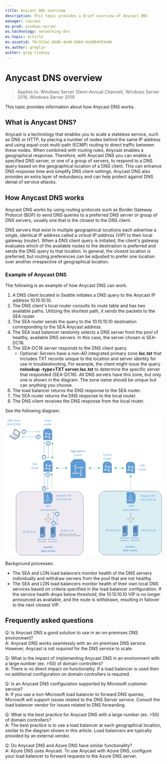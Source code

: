 ```yaml
---
title: Anycast DNS overview
description: This topic provides a brief overview of Anycast DNS
manager: laurawi
ms.prod: windows-server
ms.technology: networking-dns
ms.topic: article
ms.assetid: f9c313ac-bb86-4e48-b9b9-de5004393e06
ms.author: greglin
author: greg-lindsay
---
```

# Anycast DNS overview

>Applies to: Windows Server (Semi-Annual Channel), Windows Server 2016, Windows Server 2019

This topic provides information about how Anycast DNS works.

## What is Anycast DNS?

Anycast is a technology that enables you to scale a stateless service, such as DNS or HTTP, by placing a number of nodes behind the same IP address and using equal-cost multi-path (ECMP) routing to direct traffic between these nodes. When combined with routing rules, Anycast enables a geographical response. Therefore, with Anycast DNS you can enable a specified DNS server, or one of a group of servers, to respond to a DNS query based on the geographical location of a DNS client. This can enhance DNS response time and simplify DNS client settings. Anycast DNS also provides an extra layer of redundancy and can help protect against DNS denial of service attacks. 

## How Anycast DNS works

Anycast DNS works by using routing protocols such as Border Gateway Protocol (BGP) to send DNS queries to a preferred DNS server or group of DNS servers, usually one that is the closest to the DNS client. 

DNS servers that exist in multiple geographical locations each advertise a single, identical IP address called a <i>virtual IP address (VIP)</i> to their local gateway (router). When a DNS client query is initiated, the client's gateway evaluates which of the available routes to the destination is preferred and sends the DNS query to that location. In general, the closest location is preferred, but routing preferences can be adjusted to prefer one location over another irrespective of geographical location. 

### Example of Anycast DNS

The following is an example of how Anycast DNS can work.

1. A DNS client located in Seattle initiates a DNS query to the Anycast IP address 10.10.10.10.
2. The DNS client's local router consults its route table and has two available paths. Utilizing the shortest path, it sends the packets to the SEA router.
3. The SEA router sends the query to the 10.10.10.10 destination corresponding to the SEA Anycast address.
4. The SEA load balancer randomly selects a DNS server from the pool of healthy, available DNS servers. In this case, the server chosen is SEA-DC16.
5. The SEA-DC16 server responds to the DNS client query. 
   - Optional: Servers have a non-AD integrated primary zone **loc.tst** that includes TXT records unique to the location and server identity for use in troubleshooting. For example, the client might issue the query **nslookup -type=TXT server.loc.tst** to determine the specific server that responded (SEA-DC16). All DNS servers have this zone, but only one is shown in the diagram. The zone name should be unique but can anything you choose.
6. The load balancer returns the DNS response to the SEA router.
7. The SEA router returns the DNS response to the local router.
8. The DNS client receives the DNS response from the local router.

See the following diagram:

![Anycast DNS](../../media/Anycast/anycast.png)

Background processes: 
- The SEA and LON load balancers monitor health of the DNS servers individually and withdraw servers from the pool that are not healthy.
- The SEA and LON load balancers monitor health of their own local DNS services based on criteria specified in the load balancer configuration. If the service health drops below threshold, the 10.10.10.10 VIP is no longer announced as available, and the route is withdrawn, resulting in failover to the next closest VIP.

## Frequently asked questions

Q: Is Anycast DNS a good solution to use in an on-premises DNS environment?<br>
A: Anycast DNS works seamlessly with an on-premises DNS service. However, Anycast is not *required* for the DNS service to scale.
 
Q: What is the impact of implementing Anycast DNS in an environment with a large number (ex: >50) of domain controllers? <br>
A: There is no direct impact on functionality. If a load balancer is used then no additional configuration on domain controllers is required.
 
Q: Is an Anycast DNS configuration supported by Microsoft customer service?<br>
A: If you use a non-Microsoft load balancer to forward DNS queries, Microsoft will support issues related to the DNS Server service. Consult the load balancer vendor for issues related to DNS forwarding. 
 
Q: What is the best practice for Anycast DNS with a large number (ex: >50) of domain controllers?<br>
A: The best practice is to use a load balancer at each geographical location, similar to the diagram shown in this article. Load balancers are typically provided by an external vendor. 

Q: Do Anycast DNS and Azure DNS have similar functionality?<br>
A: Azure DNS uses Anycast. To use Anycast with Azure DNS, configure your load balancer to forward requests to the Azure DNS server. 